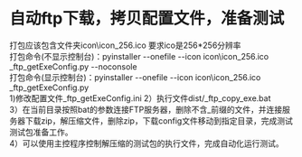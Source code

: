 自动ftp下载，拷贝配置文件，准备测试
====
打包应该包含文件夹icon\icon_256.ico 要求ico是256*256分辨率 <br/>
打包命令(不显示控制台)：pyinstaller --onefile --icon icon\icon_256.ico _ftp_getExeConfig.py --noconsole <br/>
打包命令(显示控制台)：pyinstaller --onefile --icon icon\icon_256.ico _ftp_getExeConfig.py <br/>
  1)修改配置文件_ftp_getExeConfig.ini
  2）执行文件dist/_ftp_copy_exe.bat<br/>
  3）在当前目录按照bat的参数连接FTP服务器，删除不含_前缀的文件，并连接服务器下载zip，解压缩文件，删除zip，下载config文件移动到指定目录，完成测试测试包准备工作。<br/>
  4）可以使用主控程序控制解压缩的测试包的执行文件，完成自动化运行测试。<br/>

